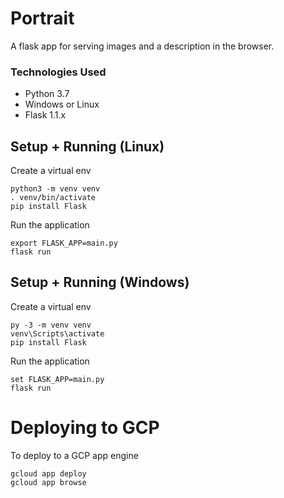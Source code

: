 # Portrait

A flask app for serving images and a description in the browser.

### Technologies Used
* Python 3.7
* Windows or Linux
* Flask 1.1.x

## Setup + Running (Linux)
Create a virtual env
```
python3 -m venv venv
. venv/bin/activate
pip install Flask
```

Run the application
```
export FLASK_APP=main.py
flask run
```

## Setup + Running (Windows)
Create a virtual env
```
py -3 -m venv venv
venv\Scripts\activate
pip install Flask
```

Run the application
```
set FLASK_APP=main.py
flask run
```

# Deploying to GCP

To deploy to a GCP app engine
```
gcloud app deploy
gcloud app browse
```